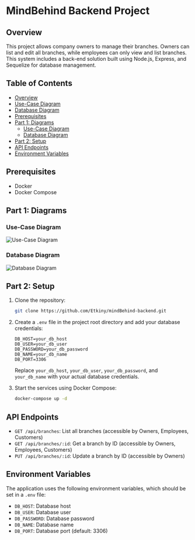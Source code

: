 # MindBehind Backend Project

## Overview

This project allows company owners to manage their branches. Owners can list and edit all branches, while employees can only view and list branches. This system includes a back-end solution built using Node.js, Express, and Sequelize for database management.

## Table of Contents

- [Overview](#overview)
- [Use-Case Diagram](#use-case-diagram)
- [Database Diagram](#database-diagram)
- [Prerequisites](#prerequisites)
- [Part 1: Diagrams](#part-1-diagrams)
  - [Use-Case Diagram](#use-case-diagram)
  - [Database Diagram](#database-diagram)
- [Part 2: Setup](#part-2-setup)
- [API Endpoints](#api-endpoints)
- [Environment Variables](#environment-variables)

## Prerequisites

- Docker
- Docker Compose

## Part 1: Diagrams

### Use-Case Diagram

![Use-Case Diagram](useCase.png)

### Database Diagram

![Database Diagram](database.png)

## Part 2: Setup

1. Clone the repository:

    ```bash
    git clone https://github.com/Etkiny/mindBehind-backend.git
    ```

2. Create a `.env` file in the project root directory and add your database credentials:

    ```env
    DB_HOST=your_db_host
    DB_USER=your_db_user
    DB_PASSWORD=your_db_password
    DB_NAME=your_db_name
    DB_PORT=3306
    ```

    Replace `your_db_host`, `your_db_user`, `your_db_password`, and `your_db_name` with your actual database credentials.

3. Start the services using Docker Compose:

    ```bash
    docker-compose up -d
    ```

## API Endpoints

- `GET /api/branches`: List all branches (accessible by Owners, Employees, Customers)
- `GET /api/branches/:id`: Get a branch by ID (accessible by Owners, Employees, Customers)
- `PUT /api/branches/:id`: Update a branch by ID (accessible by Owners)

## Environment Variables

The application uses the following environment variables, which should be set in a `.env` file:

- `DB_HOST`: Database host
- `DB_USER`: Database user
- `DB_PASSWORD`: Database password
- `DB_NAME`: Database name
- `DB_PORT`: Database port (default: 3306)